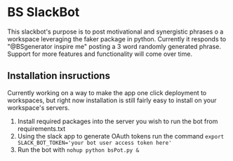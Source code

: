 # BS SlackBot

This slackbot's purpose is to post motivational and synergistic phrases o a workspace leveraging the faker package in python. Currently it responds to "@BSgenerator inspire me" posting a 3 word randomly generated phrase. Support for more features and functionality will come over time.

## Installation insructions
Currently working on a way to make the app one click deployment to workspaces, but right now installation is still fairly easy to install on your workspace's servers.

1. Install required packages into the server you wish to run the bot from requirements.txt
2. Using the slack app to generate OAuth tokens run the command `export SLACK_BOT_TOKEN='your bot user access token here'`
3. Run the bot with `nohup python bsPot.py &` 
